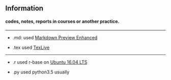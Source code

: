 ## Information
#### codes, notes, reports in courses or another practice.

***

* .md:
used [Markdown Preview Enhanced](https://github.com/shd101wyy/markdown-preview-enhanced "One of the 'BEST' markdown preview extensions for Atom editor!")

* .tex
used [TexLive](http://tug.org/texlive/ "nightmare?")

***

* .r
used r-base on [Ubuntu 16.04 LTS](https://wiki.ubuntu.com/XenialXerus/ReleaseNotes?_ga=1.109344453.1372159096.1477987520)

* .py
used python3.5 usually
